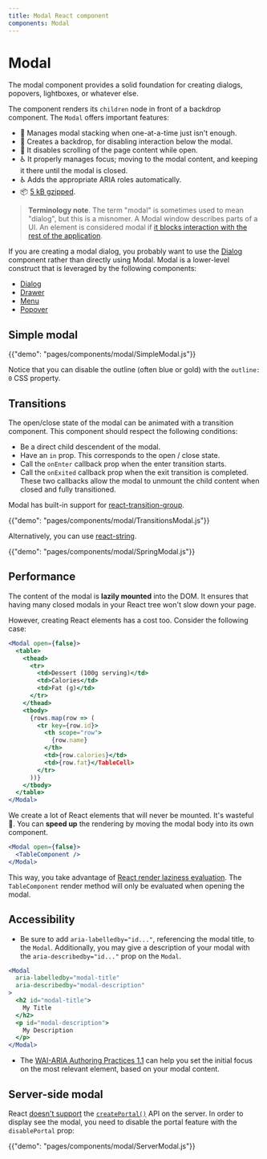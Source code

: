 ```yaml
---
title: Modal React component
components: Modal
---
```


# Modal

<p class="description">The modal component provides a solid foundation for creating dialogs, popovers, lightboxes, or whatever else.</p>

The component renders its `children` node in front of a backdrop component.
The `Modal` offers important features:

- 💄 Manages modal stacking when one-at-a-time just isn't enough.
- 🔐 Creates a backdrop, for disabling interaction below the modal.
- 🔐 It disables scrolling of the page content while open.
- ♿️ It properly manages focus; moving to the modal content,
  and keeping it there until the modal is closed.
- ♿️ Adds the appropriate ARIA roles automatically.
- 📦 [5 kB gzipped](/size-snapshot).

> **Terminology note**. The term "modal" is sometimes used to mean "dialog", but this is a misnomer.
A Modal window describes parts of a UI.
An element is considered modal if [it blocks interaction with the rest of the application](https://en.wikipedia.org/wiki/Modal_window).

If you are creating a modal dialog, you probably want to use the [Dialog](/components/dialogs/) component rather than directly using Modal.
Modal is a lower-level construct that is leveraged by the following components:

- [Dialog](/components/dialogs/)
- [Drawer](/components/drawers/)
- [Menu](/components/menus/)
- [Popover](/components/popover/)

## Simple modal

{{"demo": "pages/components/modal/SimpleModal.js"}}

Notice that you can disable the outline (often blue or gold) with the `outline: 0` CSS property.

## Transitions

The open/close state of the modal can be animated with a transition component.
This component should respect the following conditions:

- Be a direct child descendent of the modal.
- Have an `in` prop. This corresponds to the open / close state.
- Call the `onEnter` callback prop when the enter transition starts.
- Call the `onExited` callback prop when the exit transition is completed.
These two callbacks allow the modal to unmount the child content when closed and fully transitioned.

Modal has built-in support for [react-transition-group](https://github.com/reactjs/react-transition-group).

{{"demo": "pages/components/modal/TransitionsModal.js"}}

Alternatively, you can use [react-string](https://github.com/react-spring/react-spring).

{{"demo": "pages/components/modal/SpringModal.js"}}

## Performance

The content of the modal is **lazily mounted** into the DOM.
It ensures that having many closed modals in your React tree won't slow down your page.

However, creating React elements has a cost too. Consider the following case:

```jsx
<Modal open={false}>
  <table>
    <thead>
      <tr>
        <td>Dessert (100g serving)</td>
        <td>Calories</td>
        <td>Fat (g)</td>
      </tr>
    </thead>
    <tbody>
      {rows.map(row => (
        <tr key={row.id}>
          <th scope="row">
            {row.name}
          </th>
          <td>{row.calories}</td>
          <td>{row.fat}</TableCell>
        </tr>
      ))}
    </tbody>
  </table>
</Modal>
```

We create a lot of React elements that will never be mounted. It's wasteful 🐢.
You can **speed up** the rendering by moving the modal body into its own component.

```jsx
<Modal open={false}>
  <TableComponent />
</Modal>
```

This way, you take advantage of [React render laziness evaluation](https://overreacted.io/react-as-a-ui-runtime/#lazy-evaluation).
The `TableComponent` render method will only be evaluated when opening the modal.

## Accessibility

- Be sure to add `aria-labelledby="id..."`, referencing the modal title, to the `Modal`.
Additionally, you may give a description of your modal with the `aria-describedby="id..."` prop on the `Modal`.

```jsx
<Modal
  aria-labelledby="modal-title"
  aria-describedby="modal-description"
>
  <h2 id="modal-title">
    My Title
  </h2>
  <p id="modal-description">
    My Description
  </p>
</Modal>
```

- The [WAI-ARIA Authoring Practices 1.1](https://www.w3.org/TR/wai-aria-practices/examples/dialog-modal/dialog.html) can help you set the initial focus on the most relevant element, based on your modal content.

## Server-side modal

React [doesn't support](https://github.com/facebook/react/issues/13097) the [`createPortal()`](https://reactjs.org/docs/portals.html) API on the server.
In order to display see the modal, you need to disable the portal feature with the `disablePortal` prop:

{{"demo": "pages/components/modal/ServerModal.js"}}
